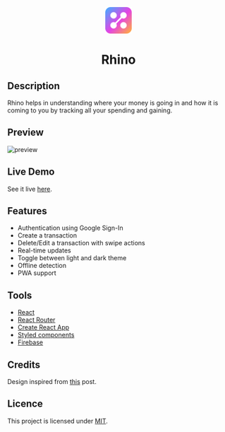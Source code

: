 <p align="center">
  <a href="https://the-rhino-app.web.app">
    <img alt="logo" src="public/logo.svg" width="60" />
  </a>
</p>
<h1 align="center">
  Rhino
</h1>

## Description

Rhino helps in understanding where your money is going in and how it is coming to you by tracking all your spending and gaining.

## Preview

![preview](https://user-images.githubusercontent.com/48406108/154036205-44971a3e-08d6-43ba-9bae-932fa8fcc619.gif)

## Live Demo

See it live [here](https://the-rhino-app.web.app).

## Features

- Authentication using Google Sign-In
- Create a transaction
- Delete/Edit a transaction with swipe actions
- Real-time updates
- Toggle between light and dark theme
- Offline detection
- PWA support

## Tools

- [React](https://reactjs.org)
- [React Router](https://reactrouter.com)
- [Create React App](https://create-react-app.dev)
- [Styled components](https://www.styled-components.com)
- [Firebase](https://firebase.google.com)

## Credits

Design inspired from [this](https://dribbble.com/shots/15560984-Daily-Expense-Tracker) post.

## Licence

This project is licensed under [MIT](LICENSE).
